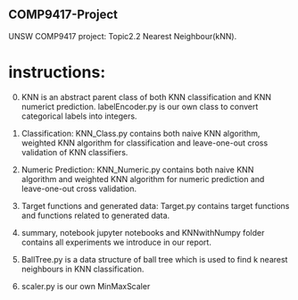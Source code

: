 ## COMP9417-Project
UNSW COMP9417 project: Topic2.2 Nearest Neighbour(kNN).

# instructions:

0. KNN is an abstract parent class of both KNN classification and KNN numerict prediction. labelEncoder.py is our own class to convert categorical labels into integers.

1. Classification: KNN_Class.py contains both naive KNN algorithm, weighted KNN algorithm for classification and leave-one-out cross validation of KNN classifiers.

2. Numeric Prediction: KNN_Numeric.py contains both naive KNN algorithm and weighted KNN algorithm for numeric prediction and leave-one-out cross validation.

3. Target functions and generated data: Target.py contains target functions and functions related to generated data.

4. summary, notebook jupyter notebooks and KNNwithNumpy folder contains all experiments we introduce in our report.

5. BallTree.py is a data structure of ball tree which is used to find k nearest neighbours in KNN classification.

6. scaler.py is our own MinMaxScaler
